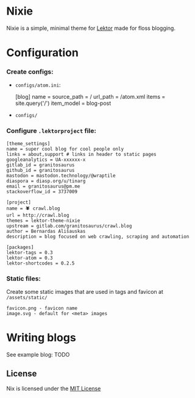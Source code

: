 # Nixie

Nixie is a simple, minimal theme for [Lektor](https://www.getlektor.com/) made for floss blogging. 

# Configuration

### Create configs:

* `configs/atom.ini`:

    [blog]
    name = <BLOG NAME>
    source_path = /
    url_path = /atom.xml
    items = site.query('/')
    item_model = blog-post
    
* `configs/`

### Configure `.lektorproject` file:

    [theme_settings]
    name = super cool blog for cool people only
    links = about,support # links in header to static pages
    googleanalytics = UA-xxxxxx-x
    gitlab_id = granitosaurus
    github_id = granitosaurus
    mastodon = mastodon.technology/@wraptile
    diaspora = diasp.org/u/tinarg
    email = granitosaurus@pm.me
    stackoverflow_id = 3737009

    [project]
    name = 🕷 crawl.blog
    url = http://crawl.blog
    themes = lektor-theme-nixie
    upstream = gitlab.com/granitosaurus/crawl.blog
    author = Bernardas Ališauskas
    description = blog focused on web crawling, scraping and automation

    [packages]
    lektor-tags = 0.3
    lektor-atom = 0.3
    lektor-shortcodes = 0.2.5

### Static files:

Create some static images that are used in <meta> tags and favicon at `/assets/static/`
    
    favicon.png - favicon name
    image.svg - default for <meta> images 

# Writing blogs

See example blog: TODO

## License

Nix is licensed under the [MIT License](LICENSE.md)
